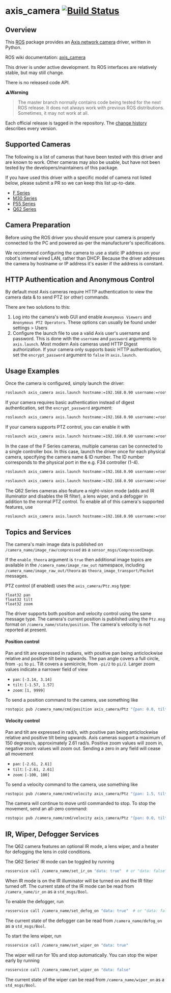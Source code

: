 axis_camera [![Build Status](https://travis-ci.com/ros-drivers/axis_camera.svg?branch=master)](https://travis-ci.com/ros-drivers/axis_camera)
=============================================================================================================================================

Overview
--------

This [ROS](http://ros.org) package provides an [Axis network camera](http://www.axis.com/products/video/camera/index.htm) driver, written
in Python.

ROS wiki documentation: [axis_camera](http://ros.org/wiki/axis_camera)

This driver is under active development.  Its ROS interfaces are
relatively stable, but may still change.  

There is no released code API.

:warning:**Warning**
> The master branch normally contains code being tested for the next
> ROS release.  It does not always work with previous ROS distributions.
> Sometimes, it may not work at all.

Each official release is tagged in the repository. The
[change history](https://github.com/clearpathrobotics/axis_camera/blob/master/CHANGELOG.rst) describes every version.


Supported Cameras
------------------

The following is a list of cameras that have been tested with this driver and are known to work.  Other cameras may
also be usable, but have not been tested by the developers/maintainers of this package.

If you have used this driver with a specific model of camera not listed below, please submit a PR so we can keep this
list up-to-date.

- [F Series](https://www.axis.com/products/axis-f-series)
- [M30 Series](https://www.axis.com/products/axis-m30-series)
- [P55 Series](https://www.axis.com/products/axis-p55-series)
- [Q62 Series](https://www.axis.com/products/axis-q62-series)



Camera Preparation
-------------------

Before using the ROS driver you should ensure your camera is properly connected to the PC and powered as-per the
manufacturer's specifications.

We recommend configuring the camera to use a static IP address on your robot's internal wired LAN, rather than DHCP.
Because the driver addresses the camera by hostname or IP address it's easier if the address is constant.

HTTP Authentication and Anonymous Control
------------------------------------------

By default most Axis cameras require HTTP authentication to view the camera data & to send PTZ (or other) commands.

There are two solutions to this:

1. Log into the camera's web GUI and enable `Anomymous Viewers` and `Anonymous PTZ Operators`. These options can usually
   be found under settings > Users
2. Configure the launch file to use a valid Axis user's username and password.  This is done with the `username` and
   `password` arguments to `axis.launch`.  Most modern Axis cameras used HTTP Digest authorization.  If your camera
   only supports basic HTTP authentication, set the `encrypt_password` argument to `false` in `axis.launch`.

Usage Examples
---------------

Once the camera is configured, simply launch the driver:

```bash
roslaunch axis_camera axis.launch hostname:=192.168.0.90 username:=root password:=password
```

If your camera requires basic authentication instead of digest authentication, set the `encrypt_password` argument:

```bash
roslaunch axis_camera axis.launch hostname:=192.168.0.90 username:=root password:=password encrypt_password:=false
```

If your camera supports PTZ control, you can enable it with

```bash
roslaunch axis_camera axis.launch hostname:=192.168.0.90 username:=root password:=password enable_ptz:=true
```

In the case of the F Series cameras, multiple cameras can be connected to a single controller box.  In this case, launch
the driver once for each physical camera, specifying the camera name & ID number.  The ID number corresponds to the
physical port in the e.g. F34 controller (1-4).

```bash
roslaunch axis_camera axis.launch hostname:=192.168.0.90 username:=root password:=password camera_name:=front_camera camera:=1

roslaunch axis_camera axis.launch hostname:=192.168.0.90 username:=root password:=password camera_name:=rear_camera camera:=2
```

The Q62 Series cameras also feature a night-vision mode (adds and IR illuminator and disables the IR filter), a lens
wiper, and a defogger in addition to the normal PTZ control.  To enable all of this camera's supported features, use

```bash
roslaunch axis_camera axis.launch hostname:=192.168.0.90 username:=root password:=password enable_ptz:=true enable_ir:=true enable_defog:=true enable_wiper:=true
```

Topics and Services
--------------------

The camera's main image data is published on `/camera_name/image_raw/compressed` as a `sensor_msgs/CompressedImage`.

If the `enable_theora` argument is `true` then additional image topics are available in the `/camera_name/image_raw_out`
namespace, including `/camera_name/image_raw_out/theora` as `theora_image_transport/Packet` messages.

PTZ control (if enabled) uses the `axis_camera/Ptz.msg` type:

```
float32 pan
float32 tilt
float32 zoom
```

The driver supports both position and velocity control using the same message type.  The camera's current position is
published using the `Ptz.msg` format on `/camera_name/state/position`. The camera's velocity is not reported at present.

#### Position control
Pan and tilt are expressed in radians, with positive pan being anticlockwise relative and positive tilt being upwards.
The pan angle covers a full circle, from `-pi` to `pi`. Tilt covers a semicircle, from `-pi/2` to `pi/2`.  Larger
zoom values indicate a narrower field of view

- `pan`: `[-3.14, 3.14]`
- `tilt`: `[-1.57, 1.57]`
- `zoom`: `[1, 9999]`

To send a position command to the camera, use something like

```bash
rostopic pub /camera_name/cmd/position axis_camera/Ptz "{pan: 0.0, tilt: 0.0, zoom: 1.0}" -1
```

#### Velocity control
Pan and tilt are expressed in rad/s, with positive pan being anticlockwise relative and positive tilt being upwards.
Axis cameras support a maximum of 150 degrees/s, approximately 2.61 rad/s.  Positive zoom values will zoom in,
negative zoom values will zoom out.  Sending a zero in any field will cease all movement

- `pan`: `[-2.61, 2.61]`
- `tilt`: `[-2.61, 2.61]`
- `zoom`: `[-100, 100]`

To send a velocity command to the camera, use something like

```bash
rostopic pub /camera_name/cmd/velocity axis_camera/Ptz "{pan: 1.5, tilt: 0.0, zoom: 0.0}" -1
```

The camera will continue to move until commanded to stop. To stop the movement, send an all-zero command:

```bash
rostopic pub /camera_name/cmd/velocity axis_camera/Ptz "{pan: 0.0, tilt: 0.0, zoom: 0.0}" -1
```

IR, Wiper, Defogger Services
-----------------------------

The Q62 camera features an optional IR mode, a lens wiper, and a heater for defogging the lens in cold conditions.

The Q62 Series' IR mode can be toggled by running

```bash
rosservice call /camera_name/set_ir_on "data: true"  # or "data: false"
```

When IR mode is on the IR illuminator will be turned on and the IR filter turned off.  The current state of the IR
mode can be read from `/camera_name/ir_on` as a `std_msgs/Bool`.

To enable the defogger, run

```bash
rosservice call /camera_name/set_defog_on "data: true"  # or "data: false"
```

The current state of the defogger can be read from `/camera_name/defog_on` as a `std_msgs/Bool`.

To start the lens wiper, run

```bash
rosservice call /camera_name/set_wiper_on "data: true"
```

The wiper will run for 10s and stop automatically.  You can stop the wiper early by running

```bash
rosservice call /camera_name/set_wiper_on "data: false"
```

The current state of the wiper can be read from `/camera_name/wiper_on` as a `std_msgs/Bool`.
